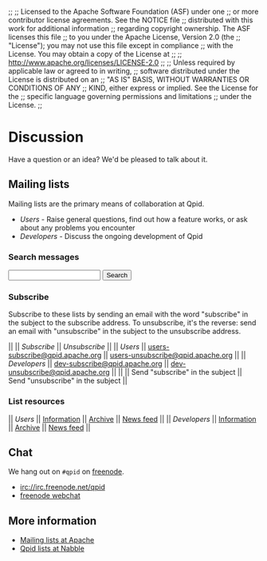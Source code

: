 ;;
;; Licensed to the Apache Software Foundation (ASF) under one
;; or more contributor license agreements.  See the NOTICE file
;; distributed with this work for additional information
;; regarding copyright ownership.  The ASF licenses this file
;; to you under the Apache License, Version 2.0 (the
;; "License"); you may not use this file except in compliance
;; with the License.  You may obtain a copy of the License at
;; 
;;   http://www.apache.org/licenses/LICENSE-2.0
;; 
;; Unless required by applicable law or agreed to in writing,
;; software distributed under the License is distributed on an
;; "AS IS" BASIS, WITHOUT WARRANTIES OR CONDITIONS OF ANY
;; KIND, either express or implied.  See the License for the
;; specific language governing permissions and limitations
;; under the License.
;;

# Discussion

Have a question or an idea?  We'd be pleased to talk about it.

## Mailing lists

Mailing lists are the primary means of collaboration at Qpid.

 - *Users* - Raise general questions, find out how a feature works, or
   ask about any problems you encounter
 - *Developers* - Discuss the ongoing development of Qpid

### Search messages

<div class="indent">
  <form action="http://qpid.2158936.n2.nabble.com/template/NamlServlet.jtp" method="get">
    <input type="hidden" name="macro" value="search_page"/>
    <input type="hidden" name="node" value="7106518"/>
    <input type="text" name="query"/>
    <button type="submit">Search</button>
  </form>
</div>

### Subscribe

Subscribe to these lists by sending an email with the word "subscribe"
in the subject to the subscribe address.  To unsubscribe, it's the
reverse: send an email with "unsubscribe" in the subject to the
unsubscribe address.

|| || *Subscribe* || *Unsubscribe* ||
|| *Users* || <users-subscribe@qpid.apache.org> || <users-unsubscribe@qpid.apache.org> ||
|| *Developers* || <dev-subscribe@qpid.apache.org> || <dev-unsubscribe@qpid.apache.org> ||
|| || Send "subscribe" in the subject || Send "unsubscribe" in the subject ||

### List resources

|| *Users* || [Information](http://mail-archives.apache.org/mod_mbox/qpid-users/) || [Archive](http://qpid.2158936.n2.nabble.com/Apache-Qpid-users-f2158936.html) || [News feed](http://mail-archives.apache.org/mod_mbox/qpid-users/?format=atom) ||
|| *Developers* || [Information](http://mail-archives.apache.org/mod_mbox/qpid-dev/) || [Archive](http://qpid.2158936.n2.nabble.com/Apache-Qpid-developers-f7254403.html) || [News feed](http://mail-archives.apache.org/mod_mbox/qpid-dev/?format=atom) ||

## Chat

We hang out on `#qpid` on [freenode](http://freenode.net).

 - <a href="irc://irc.freenode.net/qpid">irc://irc.freenode.net/qpid</a>
 - [freenode webchat](http://webchat.freenode.net/?channels=#qpid)

## More information

 - [Mailing lists at Apache](http://www.apache.org/foundation/mailinglists.html)
 - [Qpid lists at Nabble](http://qpid.2158936.n2.nabble.com/)
